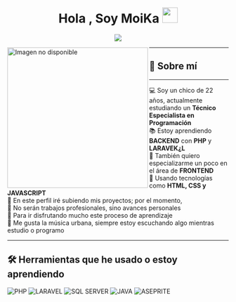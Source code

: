 <h1 align="center">Hola , Soy MoiKa <img src="https://media.giphy.com/media/hvRJCLFzcasrR4ia7z/giphy.gif" width="35"></h1>
<p align="center">
<a href="https://github.com/DenverCoder1/readme-typing-svg"><img src="https://readme-typing-svg.herokuapp.com?lines=En+Este+2025+Estoy;Estudiando+un;Técnico+Especialista+en+Programación;También+siendo+autodidacta&center=true&width=600&height=45">
</a>

</p>
<img align="left" src="https://i.pinimg.com/736x/07/1e/57/071e573e50cb87f1b0cc56696efff8d8.jpg" alt="Imagen no disponible" width="320" />
<hr>

## 👋 Sobre mí

<hr>

💻 Soy un chico de 22 años, actualmente estudiando un **Técnico Especialista en Programación**  
📚 Estoy aprendiendo **BACKEND** con **PHP** y **LARAVEK¿L**  
📝 También quiero especializarme un poco en el área de **FRONTEND**  
🌟 Usando tecnologías como **HTML, CSS y JAVASCRIPT**  
🚩 En este perfil iré subiendo mis proyectos; por el momento,  
💖 No serán trabajos profesionales, sino avances personales  
🌱 Para ir disfrutando mucho este proceso de aprendizaje  
🎵 Me gusta la música urbana, siempre estoy escuchando algo mientras estudio o programo

<hr>

## 🛠️ Herramientas que he usado o estoy aprendiendo

<p align="left">
  <img alt="PHP" src="https://img.shields.io/badge/PHP-%23777BB4.svg?style=for-the-badge&logo=php&logoColor=white"/>
  <img alt="LARAVEL" src="https://img.shields.io/badge/laravel-%23FF2D20.svg?style=for-the-badge&logo=laravel&logoColor=white"/>
  <img alt="SQL SERVER" src="https://img.shields.io/badge/Microsoft%20SQL%20Server-CC2927?style=for-the-badge&logo=microsoft%20sql%20server&logoColor=white"/>
  <img alt="JAVA" src="https://img.shields.io/badge/Java-%23007396.svg?style=for-the-badge&logo=java&logoColor=white"/>
  <img alt="ASEPRITE" src="https://img.shields.io/badge/Aseprite-FFFFFF?style=for-the-badge&logo=Aseprite&logoColor=%237D929E"/>
</p>
